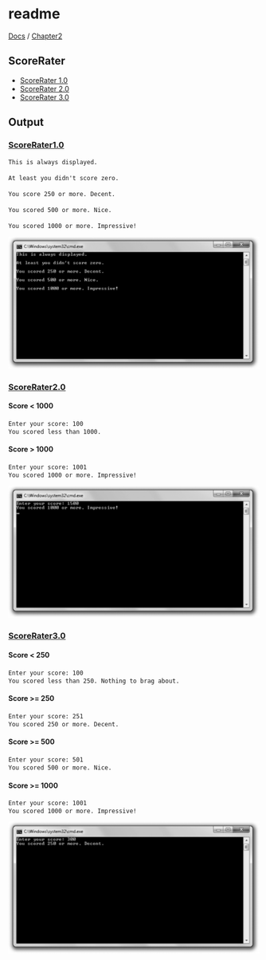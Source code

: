 # readme

[Docs](https://github.com/PiSaucer/book-c-plus-plus/tree/569357054614b69475a73eff46aae33d4998bc5a/docs/README.md) / [Chapter2](https://github.com/PiSaucer/book-c-plus-plus/tree/569357054614b69475a73eff46aae33d4998bc5a/docs/Chapter2/README.md)

## ScoreRater

* [ScoreRater 1.0](https://github.com/PiSaucer/book-c-plus-plus/tree/569357054614b69475a73eff46aae33d4998bc5a/docs/Chapter2/ScoreRater/ScoreRater1.0)
* [ScoreRater 2.0](https://github.com/PiSaucer/book-c-plus-plus/tree/569357054614b69475a73eff46aae33d4998bc5a/docs/Chapter2/ScoreRater/ScoreRater2.0)
* [ScoreRater 3.0](https://github.com/PiSaucer/book-c-plus-plus/tree/569357054614b69475a73eff46aae33d4998bc5a/docs/Chapter2/ScoreRater/ScoreRater3.0)

## Output

### [ScoreRater1.0](https://github.com/PiSaucer/book-c-plus-plus/tree/569357054614b69475a73eff46aae33d4998bc5a/docs/Chapter2/ScoreRater/ScoreRater1.0)

```text
This is always displayed.

At least you didn't score zero.

You score 250 or more. Decent.

You scored 500 or more. Nice.

You scored 1000 or more. Impressive!
```

![ScreenShot](../.gitbook/assets/Image_073.gif)

### [ScoreRater2.0](https://github.com/PiSaucer/book-c-plus-plus/tree/569357054614b69475a73eff46aae33d4998bc5a/docs/Chapter2/ScoreRater/ScoreRater2.0)

#### Score &lt; 1000

```text
Enter your score: 100
You scored less than 1000.
```

#### Score &gt; 1000

```text
Enter your score: 1001
You scored 1000 or more. Impressive!
```

![ScreenShot](../.gitbook/assets/Image_080.gif)

### [ScoreRater3.0](https://github.com/PiSaucer/book-c-plus-plus/tree/569357054614b69475a73eff46aae33d4998bc5a/docs/Chapter2/ScoreRater/ScoreRater3.0)

#### Score &lt; 250

```text
Enter your score: 100
You scored less than 250. Nothing to brag about.
```

#### Score &gt;= 250

```text
Enter your score: 251
You scored 250 or more. Decent.
```

#### Score &gt;= 500

```text
Enter your score: 501
You scored 500 or more. Nice.
```

#### Score &gt;= 1000

```text
Enter your score: 1001
You scored 1000 or more. Impressive!
```

![Screenshot](../.gitbook/assets/Image_082.gif)

